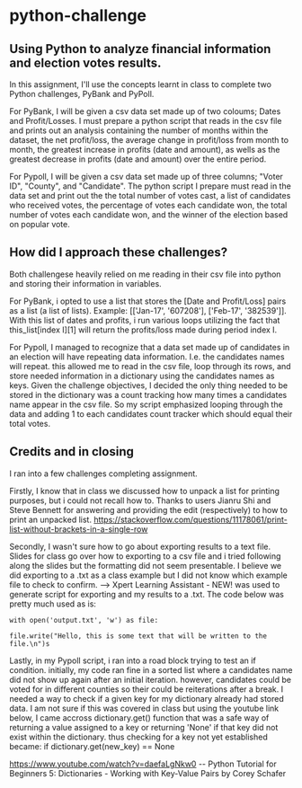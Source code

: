 # python-challenge
 
 
 ## Using Python to analyze financial information and election votes results.
 In this assignment, I'll use the concepts learnt in class to complete two Python challenges, PyBank and PyPoll.

 For PyBank, I will be given a csv data set made up of two coloums; Dates and Profit/Losses. I must prepare a python script that reads in the csv file and prints out an analysis containing the number of months within the dataset, the net profit/loss, the average change in profit/loss from month to month, the greatest increase in profits (date and amount), as wells as the greatest decrease in profits (date and amount) over the entire period.

 For Pypoll, I will be given a csv data set made up of three columns; "Voter ID", "County", and "Candidate". The python script I prepare must read in the data set and print out the the total number of votes cast, a list of candidates who received votes, the percentage of votes each candidate won, the total number of votes each candidate won, and the winner of the election based on popular vote.

## How did I approach these challenges?
Both challengese heavily relied on me reading in their csv file into python and storing their information in variables. 

For PyBank, i opted to use a list that stores the [Date and Profit/Loss] pairs as a list (a list of lists). Example: [['Jan-17', '607208'], ['Feb-17', '382539']]. With this list of dates and profits, i run various loops utilizing the fact that this_list[index I][1] will return the profits/loss made during period index I. 

For Pypoll, I managed to recognize that a data set made up of candidates in an election will have repeating data information. I.e. the candidates names will repeat. this allowed me to read in the csv file, loop through its rows, and store needed information in a dictionary using the candidates names as keys. Given the challenge objectives, I decided the only thing needed to be stored in the dictionary was a count tracking how many times a candidates name appear in the csv file. So my script emphasized looping through the data and adding 1 to each candidates count tracker which should equal their total votes.   


## Credits and in closing
I ran into a few challenges completing assignment.

Firstly, I know that in class we discussed how to unpack a list for printing purposes, but i could not recall how to.
Thanks to users Jianru Shi and Steve Bennett for answering and providing the edit (respectively) to how to print an unpacked list.
 https://stackoverflow.com/questions/11178061/print-list-without-brackets-in-a-single-row

 
 Secondly, I wasn't sure how to go about exporting results to a text file. Slides for class go over how to exporting to a csv file and i tried following along the slides but the formatting did not seem presentable. I believe we did exporting to a .txt as a class example but I did not know which example file to check to confirm. --> Xpert Learning Assistant - NEW! was used to generate script for  exporting and my results to a .txt. The code below was pretty much used as is:
 
    with open('output.txt', 'w') as file:

    file.write("Hello, this is some text that will be written to the file.\n")s

Lastly, in my Pypoll script, i ran into a road block trying to test an if condition. initially, my code ran fine in a sorted list where a candidates name did not show up again after an initial iteration. however, candidates could be voted for in different counties so their could be reiterations after a break. I needed a way to check if a given key for my dictionary already had stored data. I am not sure if this was covered in class but using the youtube link below, I came accross dictionary.get() function that was a safe way of returning a value assigned to a key or returning 'None' if that key did not exist within the dictionary.
thus checking for a key not yet established became:
    if dictionary.get(new_key) == None

https://www.youtube.com/watch?v=daefaLgNkw0 -- Python Tutorial for Beginners 5: Dictionaries - Working with Key-Value Pairs by Corey Schafer